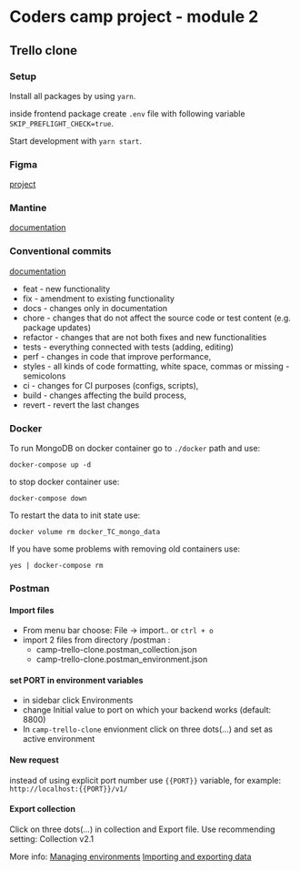 # Coders camp project - module 2

## Trello clone

### Setup

Install all packages by using `yarn`.

inside frontend package create `.env` file with following variable `SKIP_PREFLIGHT_CHECK=true`.

Start development with `yarn start`.

### Figma

[project](https://www.figma.com/file/UOqXCGxVb1fjY7pWUzvI8K/Thullo---Trello-Clone?node-id=0%3A1)

### Mantine

[documentation](https://mantine.dev/)

### Conventional commits

[documentation](https://www.npmjs.com/package/@commitlint/config-conventional)

- feat - new functionality
- fix - amendment to existing functionality
- docs - changes only in documentation
- chore - changes that do not affect the source code or test content (e.g. package updates)
- refactor - changes that are not both fixes and new functionalities
- tests - everything connected with tests (adding, editing)
- perf - changes in code that improve performance,
- styles - all kinds of code formatting, white space, commas or missing - semicolons
- ci - changes for CI purposes (configs, scripts),
- build - changes affecting the build process,
- revert - revert the last changes

### Docker

To run MongoDB on docker container go to `./docker` path and use:

`docker-compose up -d`

to stop docker container use:

`docker-compose down`

To restart the data to init state use:

`docker volume rm docker_TC_mongo_data`

If you have some problems with removing old containers use:

`yes | docker-compose rm`

### Postman

#### Import files

- From menu bar choose: File -> import.. or `ctrl + o`
- import 2 files from directory /postman : 
	- camp-trello-clone.postman_collection.json
	- camp-trello-clone.postman_environment.json
 

#### set PORT in environment variables
- in sidebar click Environments 
- change Initial value to port on which your backend works (default: 8800)
- In `camp-trello-clone` envionment click on three dots(...) and set as active environment

#### New request
instead of using explicit port number use `{{PORT}}` variable, for example: `http://localhost:{{PORT}}/v1/`

#### Export collection
Click on three dots(...) in collection and Export file. Use recommending setting: Collection v2.1

More info:
[Managing environments](https://learning.postman.com/docs/sending-requests/managing-environments/)
[Importing and exporting data](https://learning.postman.com/docs/getting-started/importing-and-exporting-data/)
